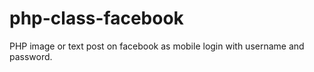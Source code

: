 # php-class-facebook
PHP image or text post on facebook as mobile login with username and password.
